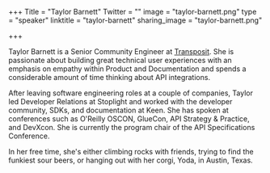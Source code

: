 +++
Title = "Taylor Barnett"
Twitter = ""
image = "taylor-barnett.png"
type = "speaker"
linktitle = "taylor-barnett"
sharing_image = "taylor-barnett.png"

+++

Taylor Barnett is a Senior Community Engineer at <a href="https://www.transposit.com/">Transposit</a>. She is passionate about building great technical user experiences with an emphasis on empathy within Product and Documentation and spends a considerable amount of time thinking about API integrations.

After leaving software engineering roles at a couple of companies, Taylor led Developer Relations at Stoplight and worked with the developer community, SDKs, and documentation at Keen. She has spoken at conferences such as O'Reilly OSCON, GlueCon, API Strategy & Practice, and DevXcon. She is currently the program chair of the API Specifications Conference.

In her free time, she's either climbing rocks with friends, trying to find the funkiest sour beers, or hanging out with her corgi, Yoda, in Austin, Texas.
